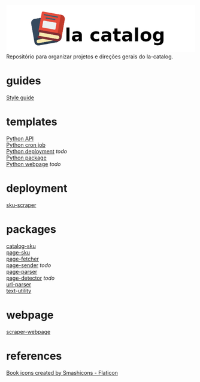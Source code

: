 ![la catalog logo](res/title.png)  
Repositório para organizar projetos e direções gerais do la-catalog.  

# guides
[Style guide](/STYLE_GUIDE.md)  

# templates
[Python API](https://github.com/thiagola92/python-api)  
[Python cron job](https://github.com/thiagola92/python-cronjob)  
[Python deployment](https://github.com/thiagola92/python-deployment) *todo*  
[Python package](https://github.com/thiagola92/python-package)  
[Python webpage](https://github.com/thiagola92/python-webpage) *todo*  

# deployment
[sku-scraper](https://github.com/thiagola92/sku-scraper)  

# packages
[catalog-sku](https://github.com/thiagola92/catalog-sku)  
[page-sku](https://github.com/thiagola92/page-sku)  
[page-fetcher](https://github.com/thiagola92/page-fetcher)  
[page-sender](https://github.com/thiagola92/page-sender) *todo*  
[page-parser](https://github.com/thiagola92/page-parser)  
[page-detector](https://github.com/thiagola92/page-detector) *todo*  
[url-parser](https://github.com/thiagola92/url-parser)  
[text-utility](https://github.com/thiagola92/text-utility)  

# webpage
[scraper-webpage](https://github.com/thiagola92/scraper-webpage)  

# references
<a href="https://www.flaticon.com/free-icons/book" title="book icons">Book icons created by Smashicons - Flaticon</a>  